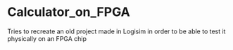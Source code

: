 # Calculator_on_FPGA
 Tries to recreate an old project made in Logisim in order to be able to test it physically on an FPGA chip
